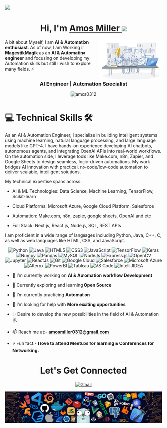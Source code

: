 ![](https://github.com/amos0312/amos0312/blob/main/LinkedIn%20Cover.jpg)
<h1 align="center" >Hi, I'm <a href="https://www.linkedin.com/in/pareshkumarbehura/" target="_blank"> Amos Miller </a><img src="https://raw.githubusercontent.com/MartinHeinz/MartinHeinz/master/wave.gif" width="30px"></h1>
<img width="40%" align="right"   src="https://github.com/amos0312/amos0312/blob/main/workbench.svg" >

A bit about Myself, I am <b>AI & Automation enthusiast</b>. As of now, I am Working in <b>MagestikMagik</b> as an <b>AI & Automatino engineer</b> and focusing on developing my Automation skills but still I wish to explore many fields. ⚡

<h3 align="center"> AI Engineer | Automation Specialist </h3>

<p align="center"> <img src="https://komarev.com/ghpvc/?username=amos0312&label=Profile%20views&color=0e75b6&style=flat" alt="amos0312" style="margin-bottom:8px;" /> </p>
   <div align="left">

<h1>💻 Technical Skills 🛠</h1>

  <p align="left">
     
As an AI & Automation Engineer, I specialize in building intelligent systems using machine learning, natural language processing, and large language models like GPT-4. I have hands-on experience developing AI chatbots, autonomous agents, and integrating OpenAI APIs into real-world workflows. On the automation side, I leverage tools like Make.com, n8n, Zapier, and Google Sheets to design seamless, logic-driven automations. My work bridges AI innovation with practical, no-code/low-code automation to deliver scalable, intelligent solutions.

My technical expertise spans across:

- AI & ML Technologies: Data Science, Machine Learning, TensorFlow, Scikit-learn

- Cloud Platforms: Microsoft Azure, Google Cloud Platform, Salesforce

- Automation: Make.com, n8n, zapier, google sheets, OpenAI and etc

- Full Stack: Next.js, React.js, Node.js, SQL, REST APIs

I am proficient in a wide range of languages including Python, Java, C++, C, as well as web languages like HTML, CSS, and JavaScript.
  </p>
<p align="center"> 
 <img alt="Python" src="https://img.shields.io/badge/python-%2314354C.svg?style=for-the-badge&logo=python&logoColor=white"/>
 <img alt="Java" src="https://img.shields.io/badge/java-%23ED8B00.svg?&style=for-the-badge&logo=java&logoColor=white" />
<img alt="HTML5" src="https://img.shields.io/badge/html5-%23E34F26.svg?&style=for-the-badge&logo=html5&logoColor=white" />
 <img alt="CSS3" src="https://img.shields.io/badge/css3-%231572B6.svg?&style=for-the-badge&logo=css3&logoColor=white" />
 <img alt="JavaScript" src="https://img.shields.io/badge/javascript-%23323330.svg?&style=for-the-badge&logo=javascript&logoColor=%23F7DF1E" />
 <img alt="TensorFlow" src="https://img.shields.io/badge/TensorFlow-FF6F00?style=for-the-badge&logo=TensorFlow&logoColor=white" />
 <img alt="Keras" src="https://img.shields.io/badge/Keras-D00000?style=for-the-badge&logo=Keras&logoColor=white" />
 <img alt="Numpy" src="https://img.shields.io/badge/Numpy-777BB4?style=for-the-badge&logo=numpy&logoColor=white" />
 <img alt="Pandas" src="https://img.shields.io/badge/Pandas-2C2D72?style=for-the-badge&logo=pandas&logoColor=white" />
 <img alt="MySQL" src="https://img.shields.io/badge/MySQL-00000F?style=for-the-badge&logo=mysql&logoColor=white" />
 <img alt="NodeJs" src="https://img.shields.io/badge/Node.js-339933?style=for-the-badge&logo=nodedotjs&logoColor=white" />
    <img alt="Express.js" src="https://img.shields.io/badge/Express.js-000000?style=for-the-badge&logo=express&logoColor=white" />
    <img alt="OpenCV" src="https://img.shields.io/badge/OpenCV-27338e?style=for-the-badge&logo=OpenCV&logoColor=white" />
    <img alt="Jupyter" src="https://img.shields.io/badge/Jupyter-F37626.svg?&style=for-the-badge&logo=Jupyter&logoColor=white" />
    <img alt="ReactJs" src="https://img.shields.io/badge/React-20232A?style=for-the-badge&logo=react&logoColor=61DAFB" />
    <img alt="Git" src="https://img.shields.io/badge/Git-F05032?style=for-the-badge&logo=git&logoColor=white" />
    <img alt="Google Cloud" src="https://img.shields.io/badge/Google_Cloud-4285F4?style=for-the-badge&logo=google-cloud&logoColor=white" />
    <img alt="Salesforce" src="https://img.shields.io/badge/Salesforce-4285F4?style=for-the-badge&logo=Salesforce&logoColor=white" />
    <img alt="Microsoft Azure" src="https://img.shields.io/badge/microsoft%20azure-0089D6?style=for-the-badge&logo=microsoft-azure&logoColor=white" />
    <img alt="Alteryx" src="https://img.shields.io/badge/Alteryx-0065A8?style=for-the-badge&logo=Alteryx&logoColor=white" />
    <img alt="PowerBI" src="https://img.shields.io/badge/PowerBI-750985?style=for-the-badge&logo=PowerBI&logoColor=white" />
    <img alt="Tableau" src="https://img.shields.io/badge/Tableau-5B8BA1?style=for-the-badge&logo=Tableau&logoColor=white" />
    <img alt="VS Code" src="https://img.shields.io/badge/Visual_Studio_Code-0078D4?style=for-the-badge&logo=visual%20studio%20code&logoColor=white" />
    <img alt="IntelliJIDEA" src="https://img.shields.io/badge/IntelliJIDEA-000000.svg?style=for-the-badge&logo=intellij-idea&logoColor=white" />
</p>

<!-- <p align="center"> <a href="https://github.com/ryo-ma/github-profile-trophy"><img src="https://github-profile-trophy.vercel.app/?username=amos0312" alt="amos0312" /></a> </p> -->


- 🔭 I’m currently working on **AI & Automation workflow Development**

- 🌱 Currently exploring and learning **Open Source**

- 👯 I’m currently practicing **Automation**

- 🤝 I’m looking for help with **More exciting opportunities**

- ✨ Desire to develop the new possibilities in the field of AI & Automation✌.

- 📫 Reach me at:- **amosmiller0312@gmail.com**

<!-- - 📄 Know about my experiences [LinkedIn](https://www.linkedin.com/in/amos/) -->

- ⚡ Fun fact:- **I love to attend Meetups for learning & Conferences for Networking.**

 <h1 align="center">Let's Get Connected</h1>

<div align="center">

<!-- <a  href="https://www.linkedin.com/in/amosmiller/" target="_blank"><img alt="LinkedIn" src="https://img.shields.io/badge/linkedin%20-%230077B5.svg?&style=for-the-badge&logo=linkedin&logoColor=white" /></a> -->
<a href="mailto:amosmiller0312@gmail.com"><img  alt="Gmail" src="https://img.shields.io/badge/Gmail-D14836?style=for-the-badge&logo=gmail&logoColor=white" />
<!-- <a  href="https://t.me/amos0312"><img alt=" Telegram" src="https://img.shields.io/badge/Telegram-2CA5E0?style=for-the-badge&logo=telegram&logoColor=white"></a> -->
<!-- <a  href="https://www.instagram.com/this_is_pkb/"><img alt="Instagram" src="https://img.shields.io/badge/Instagram-E4405F?style=for-the-badge&logo=instagram&logoColor=white"></a> -->
<!---
<a  href="https://discord.com/users/642349970610978826"><img alt=" Discord" src="https://img.shields.io/badge/Discord-7289DA?style=for-the-badge&logo=discord&logoColor=white">
<a href="https://twitter.com/Pixelite3" target="_blank"><img src="https://img.shields.io/badge/twitter-%2300acee.svg?&style=for-the-badge&logo=twitter&logoColor=white&alt=twitter" /></a>
--->
</div>
<!--
<table>
  <tr>
    <td><img src="https://github-readme-stats.vercel.app/api?username=amos0312&show_icons=true&locale=en" alt="amos0312" />
    <td><img src="https://github-readme-streak-stats.herokuapp.com/?user=amos0312&" alt="amos0312" /></td>
  </tr>
</table>
-->

![](https://github.com/amos0312/amos0312/blob/main/footer.png)
